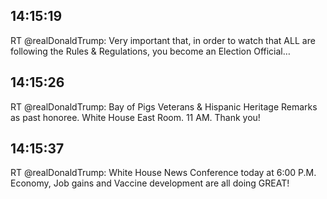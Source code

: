 ## 14:15:19
RT @realDonaldTrump: Very important that, in order to watch that ALL are following the Rules &amp; Regulations, you become an Election Official…
## 14:15:26
RT @realDonaldTrump: Bay of Pigs Veterans &amp; Hispanic Heritage Remarks as past honoree. White House East Room. 11 AM. Thank you!
## 14:15:37
RT @realDonaldTrump: White House News Conference today at 6:00 P.M. Economy, Job gains and Vaccine development are all doing GREAT!
